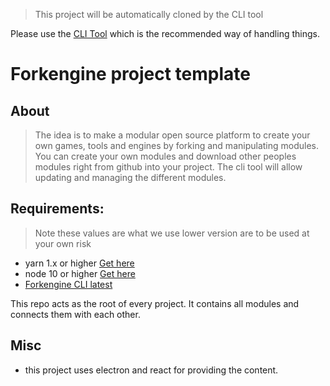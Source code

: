 > This project will be automatically cloned by the CLI tool

Please use the [CLI Tool](https://github.com/endrealm/forkengine-cli) which is the recommended way of handling things.

# Forkengine project template
## About
> The idea is to make a modular open source platform to create your own games, tools and engines by forking and manipulating modules. You can create your own modules and download other peoples modules right from github into your project. The cli tool will allow updating and managing the different modules.

## Requirements:
> Note these values are what we use lower version are to be used at your own risk
 - yarn 1.x or higher [Get here](https://classic.yarnpkg.com/en/docs/install/)
 - node 10 or higher [Get here](https://nodejs.org/en/download/)
 - [Forkengine CLI latest](https://github.com/endrealm/forkengine-cli)

This repo acts as the root of every project. It contains all modules and connects them with each other.

## Misc
 - this project uses electron and react for providing the content.
